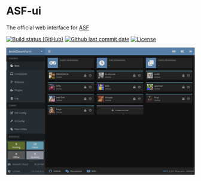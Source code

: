 # ASF-ui

The official web interface for [ASF](https://github.com/JustArchiNET/ArchiSteamFarm)

[![Build status (GitHub)](https://img.shields.io/github/workflow/status/JustArchiNET/ASF-ui/ASF-ui-CI/main?label=GitHub&cacheSeconds=600&logo=github)](https://github.com/JustArchiNET/ASF-ui/actions?query=branch%3Amain)
[![Github last commit date](https://img.shields.io/github/last-commit/JustArchiNET/ASF-ui?label=Updated&cacheSeconds=600&logo=github)](https://github.com/JustArchiNET/ASF-ui/commits)
[![License](https://img.shields.io/github/license/JustArchiNET/ASF-ui?label=License&cacheSeconds=2592000&logo=apache)](https://github.com/JustArchiNET/ASF-ui/blob/main/LICENSE)

<img src="https://github.com/JustArchiNET/ASF-ui/blob/main/.github/previews/bots.png?raw=true">
